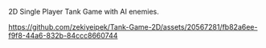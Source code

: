 
2D Single Player Tank Game with AI enemies.

https://github.com/zekiyeipek/Tank-Game-2D/assets/20567281/fb82a6ee-f9f8-44a6-832b-84ccc8660744
